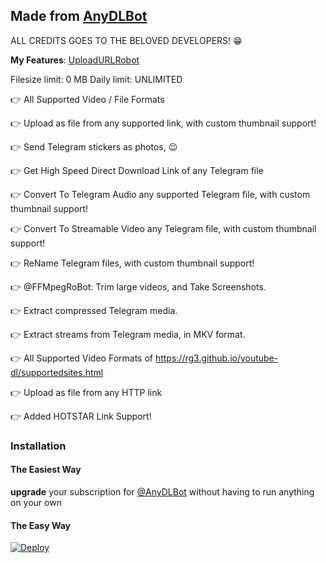 ## Made from [AnyDLBot](https://telegram.dog/AnyDLBot)

ALL CREDITS GOES TO THE BELOVED DEVELOPERS! 😁


**My Features**:
[UploadURLRobot](https://telegram.dog/UploadURLRobot)

Filesize limit: 0 MB
Daily limit: UNLIMITED

👉 All Supported Video / File Formats

👉 Upload as file from any supported link, with custom thumbnail support!

👉 Send Telegram stickers as photos, 😉

👉 Get High Speed Direct Download Link of any Telegram file

👉 Convert To Telegram Audio any supported Telegram file, with custom thumbnail support!

👉 Convert To Streamable Video any Telegram file, with custom thumbnail support!

👉 ReName Telegram files, with custom thumbnail support!

👉 @FFMpegRoBot: Trim large videos, and Take Screenshots.

👉 Extract compressed Telegram media.

👉 Extract streams from Telegram media, in MKV format.

👉 All Supported Video Formats of https://rg3.github.io/youtube-dl/supportedsites.html

👉 Upload as file from any HTTP link

👉 Added HOTSTAR Link Support!

### Installation

#### The Easiest Way

**upgrade** your subscription for [@AnyDLBot](https://telegram.dog/AnyDLBot) without having to run anything on your own

#### The Easy Way

[![Deploy](https://www.herokucdn.com/deploy/button.svg)](https://www.heroku.com/deploy?template=https://github.com/DrugLordHeisenberg/UPLOADURLROBOT-Anydlbotclone/)
